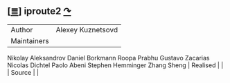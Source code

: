 <!--
File          : iproute2.md

Created       : Wed 17 Feb 2016 02:44:12
Last Modified : Wed 17 Feb 2016 03:06:15
Maintainer    : sharlatan
-->

[[≣](../README.md#Index "Index")]
iproute2 [↷](https://www.gnu.org/software/binutils/)
----------------------------------------------------

|             |                 |
| ----------- | --------------- |
| Author      | Alexey Kuznetsovd |
| Maintainers |                 |
Nikolay Aleksandrov
Daniel Borkmann
Roopa Prabhu
Gustavo Zacarias
Nicolas Dichtel
Paolo Abeni
Stephen Hemminger
Zhang Sheng
| Realised    |                 |
| Source      |                 |


